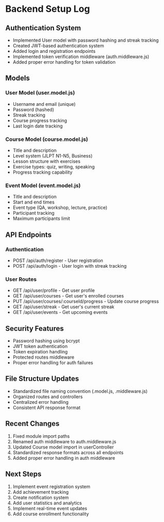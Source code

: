# Backend Setup Log

## Authentication System
- Implemented User model with password hashing and streak tracking
- Created JWT-based authentication system
- Added login and registration endpoints
- Implemented token verification middleware (auth.middleware.js)
- Added proper error handling for token validation

## Models
### User Model (user.model.js)
- Username and email (unique)
- Password (hashed)
- Streak tracking
- Course progress tracking
- Last login date tracking

### Course Model (course.model.js)
- Title and description
- Level system (JLPT N1-N5, Business)
- Lesson structure with exercises
- Exercise types: quiz, writing, speaking
- Progress tracking capability

### Event Model (event.model.js)
- Title and description
- Start and end times
- Event type (QA, workshop, lecture, practice)
- Participant tracking
- Maximum participants limit

## API Endpoints
### Authentication
- POST /api/auth/register - User registration
- POST /api/auth/login - User login with streak tracking

### User Routes
- GET /api/user/profile - Get user profile
- GET /api/user/courses - Get user's enrolled courses
- PUT /api/user/courses/:courseId/progress - Update course progress
- GET /api/user/streak - Get user's current streak
- GET /api/user/events - Get upcoming events

## Security Features
- Password hashing using bcrypt
- JWT token authentication
- Token expiration handling
- Protected routes middleware
- Proper error handling for auth failures

## File Structure Updates
- Standardized file naming convention (.model.js, .middleware.js)
- Organized routes and controllers
- Centralized error handling
- Consistent API response format

## Recent Changes
1. Fixed module import paths
2. Renamed auth middleware to auth.middleware.js
3. Updated Course model import in userController
4. Standardized response formats across all endpoints
5. Added proper error handling in auth middleware

## Next Steps
1. Implement event registration system
2. Add achievement tracking
3. Create notification system
4. Add user statistics and analytics
5. Implement real-time event updates
6. Add course enrollment functionality 